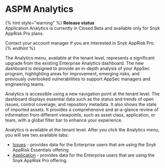# ASPM Analytics

{% hint style="warning" %}
**Release status**\
Application Analytics is currently in Closed Beta and available only for Snyk AppRisk Pro plans.

Contact your account manager if you are interested in Snyk AppRisk Pro.
{% endhint %}

The Analytics menu, available at the tenant level, represents a significant upgrade from the existing Enterprise Analytics dashboard. The new dashboard is designed to provide an in-depth analysis of your AppSec program, highlighting areas for improvement, emerging risks, and previously overlooked vulnerabilities to support AppSec managers and engineering teams.

Analytics is accessible using a new navigation point at the tenant level. The dashboard displays essential data such as the status and trends of open issues, control coverage, and repository metadata. It also shows the state of imported assets. It provides a comprehensive and at-a-glance review of information from different viewpoints, such as asset class, application, or team, with a global filter bar to enhance your experience.

Analytics is available at the tenant level. After you click the Analytics menu, you will see two available tabs:

* [Issues](issues-analytics.md) - provides data for the Enterprise users that are using the Snyk AppRisk Essentials offering
* [Application](application-analytics.md) - provides data for the Enterprise users that are using the Snyk AppRisk Pro offering.
